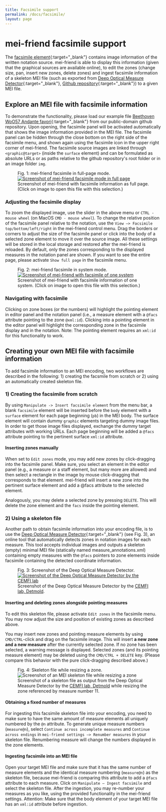 ```yaml
---
title: Facsimile support
permalink: /docs/facsimile/
layout: page 
---
```

# mei-friend facsimile support

The [facsimile element](https://music-encoding.org/guidelines/v4/elements/facsimile){:target="_blank"} contains image information of the written notation source. mei-friend is able to display this information (given that the graphical sources are available online), to edit the zones (change size, pan, insert new zones, delete zones) and ingest facsimile information of a skeleton MEI file (such as exported from [Deep Optical Measure Detector](https://measure-detector.edirom.de/){:target="_blank"}, [Github repository](https://github.com/OMR-Research/MeasureDetector){:target="_blank"}) to a given MEI file.

## Explore an MEI file with facsimile information
To demonstrate the functionality, please load our example file [Beethoven WoO57 Andante favori](https://mei-friend.mdw.ac.at/?notationOrientation=top&notationProportion=.6&facsimileOrientation=left&facsimileProportion=.45&breaks=line&file=https://raw.githubusercontent.com/trompamusic-encodings/Beethoven_Op76_BreitkopfHaertel/master/Beethoven_Op76-Breitkopf-Haertel.mei){:target="_blank"} from our public-domain github repository. Upon opening, the facsimile panel will be activated automatically that shows the image information provided in the MEI file. The facsimile panel can be hidden through the close bottom on the right side of the facsimile menu, and shown again using the facsimile icon in the upper right corner of mei-friend. The facsimile source images are linked through `<graphic@target>` (inside the `surface` element) and can be formulated as absolute URLs or as paths relative to the github repository's root folder or in an image folder `img`.

<figure class="figure">
    <div class="figure-title">Fig. 1: mei-friend facsimile in full-page mode.</div>
    <a href="https://mei-friend.mdw.ac.at/?notationOrientation=top&notationProportion=.6&facsimileOrientation=left&facsimileProportion=.45&breaks=encoded&file=https://raw.githubusercontent.com/trompamusic-encodings/Beethoven_Op76_BreitkopfHaertel/master/Beethoven_Op76-Breitkopf-Haertel.mei&select=mlzsrty" target="_blank">
        <img class="figure-img" src="{{ site.baseurl }}/assets/img/facsimile/facsimile-fullpage-screenshot.png" 
            alt="Screenshot of mei-friend facsimile mode in full page" />
    </a>
    <figcaption class="figure-caption">Screenshot of mei-friend with facsimile information as full page. (Click on image to open this file with this selection.)</figcaption>
</figure>

### Adjusting the facsimile display

To zoom the displayed image, use the slider in the above menu or `CTRL - mouse wheel` (on MacOS `CMD - mouse wheel`). To change the relative position of the facsimile panel relative to the notation, use the `View –> Facsimile top/bottom/left/right` in the mei-friend control menu. Drag the borders or corners to adjust the size of the facsimile panel or click into the body of a selected zone element to move it over the source image. All these settings will be stored in the local storage and restored after the mei-friend is reloaded. By default, only the zones corresponding to the displayed measures in the notation panel are shown. If you want to see the entire page, please activate `Show full page` in the facsimile menu.

<figure class="figure">
    <div class="figure-title">Fig. 2: mei-friend facsimile in system mode.</div>
    <a href="https://mei-friend.mdw.ac.at/?notationOrientation=top&notationProportion=.6&facsimileOrientation=top&facsimileProportion=.45&breaks=line&file=https://raw.githubusercontent.com/trompamusic-encodings/Beethoven_Op76_BreitkopfHaertel/master/Beethoven_Op76-Breitkopf-Haertel.mei&select=m5ds0e" target="_blank">
        <img class="figure-img" src="{{ site.baseurl }}/assets/img/facsimile/facsimile-system-screenshot.png" 
            alt="Screenshot of mei-friend with facsimile of one system" />
    </a>
    <figcaption class="figure-caption">Screenshot of mei-friend with facsimile information of one system. (Click on image to open this file with this selection.)</figcaption>
</figure>


### Navigating with facsimile

Clicking on zone boxes (or the numbers) will highlight the pointing element in editor panel and the notation panel (i.e., a measure element with a `@facs` attribute pointing to the zone `@xml:id`). 
Clicking into a pointing element in the editor panel will highlight the corresponding zone in the facsimile display and in the notation. 
Note: The pointing element requires an `xml:id` for this functionality to work.



## Creating your own MEI file with facsimile information

To add facsimile information to an MEI encoding, two workflows are described in the following: 1) creating the facsmile from scratch or 2) using an automatically created skeleton file.

### 1) Creating the facsimile from scratch

By using `Manipulate -> Insert facsimile element` from the menu bar, a blank `facsimile` element will be inserted before the `body` element with a `surface` element for each page beginning (`pb`) in the MEI body. The surface element will contain dummy `graphic` elements targeting dummy image files. In order to get those image files displayed, exchange the dummy target attributes with working URLs. Each page beginning will be added a `@facs` attribute pointing to the pertinent surface `xml:id` attribute.

#### Inserting zones manually

When set to `Edit zones` mode, you may add new zones by click-dragging into the facsimile panel. Make sure, you select an element in the editor panel (e.g., a measure or a staff element, but many more are allowed) and then select a rectangle in the image by mouse click-dragging that corresponds to that element. mei-friend will insert a new zone into the pertinent surface element and add a @facs attribute to the selected element.

Analogously, you may delete a selected zone by pressing `DELETE`. This will delete the zone element and the `facs` inside the pointing element. 

### 2) Using a skeleton file

Another path to obtain facsimile information into your encoding file, is to use the [Deep Optical Measure Detector](https://measure-detector.edirom.de/){:target="_blank"} (see Fig.&nbsp;3), an online tool that automatically detects zones in notation images for each measure. This tool accepts individual images and outputs a skeleton (empty) minimal MEI file (statically named <span class="code">measure_annotations.xml</span>) containing empty measures with the `@facs` pointers to zone elements inside facsimile containing the detected coordinate information. 

<figure class="figure">
    <div class="figure-title">Fig.&nbsp;3: Screenshot of the Deep Optical Measure Detector.</div>
    <a href="https://measure-detector.edirom.de/" target="_blank">
       <img class="figure-img" src="{{ site.baseurl }}/assets/img/facsimile/DOMD-screenshot.png" 
        alt="Screenshot of the Deep Optical Measure Detector by the CEMFI lab" />
    </a>
    <figcaption class="figure-caption">Screenshot of the Deep Optical Measure Detector by the <a href="http://www.cemfi.de/" target="_blank">CEMFI lab, Detmold</a>. </figcaption>
</figure>


#### Inserting and deleting zones alongside pointing measures

To edit this skeleton file, please activate `Edit zones` in the facsimile menu. You may now adjust the size and position of existing zones as described above. 

You may insert new zones and pointing measure elements by using `CMD/CTRL`-click and drag on the facsimile image. This will insert **a new zone and a new measure** after the currently selected zone. If no zone has been selected, a warning message is displayed. Selected zones (and its pointing measure element) may be deleted using the `CMD/CTRL + DELETE` key. (Please compare this behavior with the pure click-dragging described above.)

<figure class="figure">
    <div class="figure-title">Fig.&nbsp;4: Skeleton file while resizing a zone.</div>
    <img class="figure-img" src="{{ site.baseurl }}/assets/img/facsimile/facsimile-skeleton-file-edit.png" 
        alt="Screenshot of an MEI skeleton file while resizing a zone" />
    <figcaption class="figure-caption">Screenshot of a skeleton file as output from the Deep Optical Measure Detector by the
        <a href="http://www.cemfi.de/" target="_blank">CEMFI lab, Detmold</a> while resizing the zone referenced by measure number 11. </figcaption>
</figure>

#### Obtaining a fixed number of measures

For ingesting this facsimile skeleton file into your encoding, you need to make sure to have the same amount of measure elements all uniquely numbered by the `@n` attribute. 
To generate unique measure numbers (`measure@n`), select `Continue across incomplete measures` and `Continue across endings` in `mei-friend settings –> Renumber measures` in your skeleton file. 
Renumbering measure will change the numbers displayed in the zone elements.

#### Ingesting facsimile into an MEI file

Open your target MEI file and make sure that it has the same number of measure elements and the identical measure numbering (`measure@n`) as the skeleton file, because mei-friend is comparing this attribute to add a `@facs` attribute to each measure. Click on `Manipulate – Ingest facsimile` and select the skeleton file. After the ingestion, you may re-number your measures as you like, using the provided functionality in the mei-friend settings. Attention: Make sure that the body element of your target MEI file has an `xml:id` attribute before ingestion.

